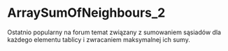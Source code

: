 # ArraySumOfNeighbours_2
Ostatnio popularny na forum temat związany z sumowaniem sąsiadów dla każdego elementu tablicy i zwracaniem maksymalnej ich sumy.
